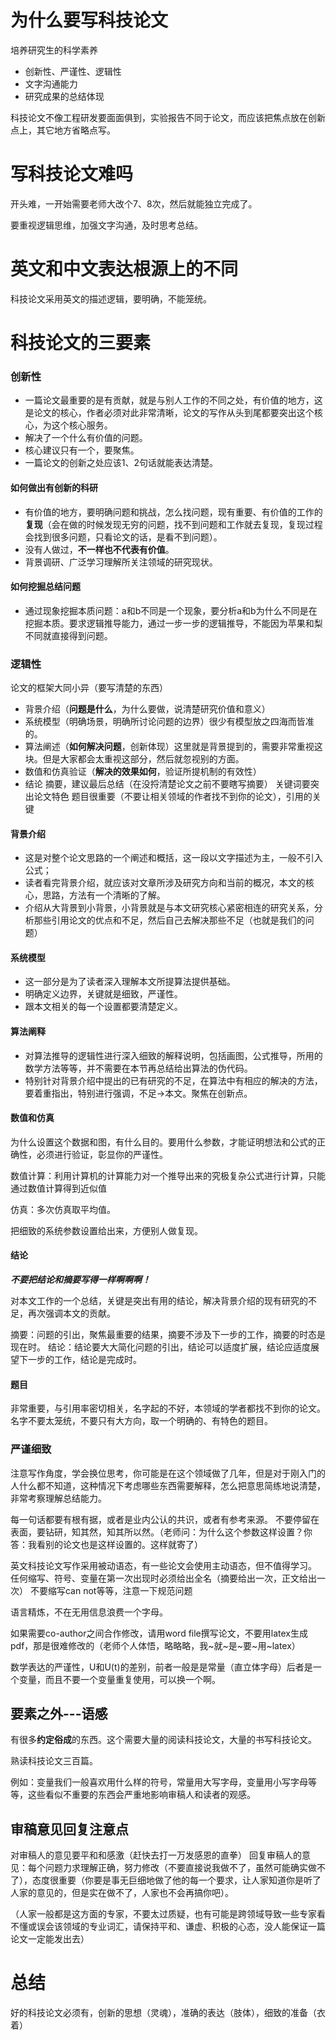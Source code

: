 # 为什么要写科技论文

培养研究生的科学素养
* 创新性、严谨性、逻辑性
* 文字沟通能力
* 研究成果的总结体现

科技论文不像工程研发要面面俱到，实验报告不同于论文，而应该把焦点放在创新点上，其它地方省略点写。

# 写科技论文难吗
开头难，一开始需要老师大改个7、8次，然后就能独立完成了。

要重视逻辑思维，加强文字沟通，及时思考总结。

# 英文和中文表达根源上的不同
科技论文采用英文的描述逻辑，要明确，不能笼统。

# 科技论文的三要素

### 创新性
* 一篇论文最重要的是有贡献，就是与别人工作的不同之处，有价值的地方，这是论文的核心，作者必须对此非常清晰，论文的写作从头到尾都要突出这个核心，为这个核心服务。
* 解决了一个什么有价值的问题。
* 核心建议只有一个，要聚焦。
* 一篇论文的创新之处应该1、2句话就能表达清楚。
#### 如何做出有创新的科研
* 有价值的地方，要明确问题和挑战，怎么找问题，现有重要、有价值的工作的**复现**（会在做的时候发现无穷的问题，找不到问题和工作就去复现，复现过程会找到很多问题，只看论文的话，是看不到问题）。
* 没有人做过，**不一样也不代表有价值**。
* 背景调研、广泛学习理解所关注领域的研究现状。
#### 如何挖掘总结问题
* 通过现象挖掘本质问题：a和b不同是一个现象，要分析a和b为什么不同是在挖掘本质。要求逻辑推导能力，通过一步一步的逻辑推导，不能因为苹果和梨不同就直接得到问题。

### 逻辑性
论文的框架大同小异（要写清楚的东西）
* 背景介绍（**问题是什么**，为什么要做，说清楚研究价值和意义）
* 系统模型（明确场景，明确所讨论问题的边界）很少有模型放之四海而皆准的。
* 算法阐述（**如何解决问题**，创新体现）这里就是背景提到的，需要非常重视这块。但是大家都会太重视这部分，然后就忽视别的方面。
* 数值和仿真验证（**解决的效果如何**，验证所提机制的有效性）
* 结论
摘要，建议最后总结（在没捋清楚论文之前不要瞎写摘要）
关键词要突出论文特色
题目很重要（不要让相关领域的作者找不到你的论文），引用的关键

#### 背景介绍
* 这是对整个论文思路的一个阐述和概括，这一段以文字描述为主，一般不引入公式；
* 读者看完背景介绍，就应该对文章所涉及研究方向和当前的概况，本文的核心，思路，方法有一个清晰的了解。
* 介绍从大背景到小背景，小背景就是与本文研究核心紧密相连的研究关系，分析那些引用论文的优点和不足，然后自己去解决那些不足（也就是我们的问题）

#### 系统模型
* 这一部分是为了读者深入理解本文所提算法提供基础。
* 明确定义边界，关键就是细致，严谨性。
* 跟本文相关的每一个设置都要清楚定义。

#### 算法阐释
* 对算法推导的逻辑性进行深入细致的解释说明，包括画图，公式推导，所用的数学方法等等，并不需要在本节再总结给出算法的伪代码。
* 特别针对背景介绍中提出的已有研究的不足，在算法中有相应的解决的方法，要着重指出，特别进行强调，不足->本文。聚焦在创新点。

#### 数值和仿真
为什么设置这个数据和图，有什么目的。要用什么参数，才能证明想法和公式的正确性，必须进行验证，彰显你的严谨性。

数值计算：利用计算机的计算能力对一个推导出来的究极复杂公式进行计算，只能通过数值计算得到近似值

仿真：多次仿真取平均值。

把细致的系统参数设置给出来，方便别人做复现。

#### 结论
***不要把结论和摘要写得一样啊啊啊！***

对本文工作的一个总结，关键是突出有用的结论，解决背景介绍的现有研究的不足，再次强调本文的贡献。

摘要：问题的引出，聚焦最重要的结果，摘要不涉及下一步的工作，摘要的时态是现在时。
结论：结论要大大简化问题的引出，结论可以适度扩展，结论应适度展望下一步的工作，结论是完成时。

#### 题目
非常重要，与引用率密切相关，名字起的不好，本领域的学者都找不到你的论文。名字不要太笼统，不要只有大方向，取一个明确的、有特色的题目。

### 严谨细致
注意写作角度，学会换位思考，你可能是在这个领域做了几年，但是对于刚入门的人什么都不知道，这种情况下考虑哪些东西需要解释，怎么把意思简练地说清楚，非常考察理解总结能力。

每一句话都要有根有据，或者是业内公认的共识，或者有参考来源。
不要停留在表面，要钻研，知其然，知其所以然。（老师问：为什么这个参数这样设置？你答：我看别的论文也是这样设置的。这样就寄了）

英文科技论文写作采用被动语态，有一些论文会使用主动语态，但不值得学习。
任何缩写、符号、变量在第一次出现时必须给出全名（摘要给出一次，正文给出一次）
不要缩写can not等等，注意一下规范问题

语言精炼，不在无用信息浪费一个字母。

如果需要co-author之间合作修改，请用word file撰写论文，不要用latex生成pdf，那是很难修改的（老师个人体悟，略略略，我~就~是~要~用~latex）

数学表达的严谨性，U和U(t)的差别，前者一般是是常量（直立体字母）后者是一个变量，而且不要一个变量重复使用，可以换一个啊。

## 要素之外---语感
有很多**约定俗成**的东西。这个需要大量的阅读科技论文，大量的书写科技论文。

熟读科技论文三百篇。

例如：变量我们一般喜欢用什么样的符号，常量用大写字母，变量用小写字母等等，这些看似不重要的东西会严重地影响审稿人和读者的观感。

## 审稿意见回复注意点
对审稿人的意见要平和和感激（赶快去打一万发感恩的直拳）
回复审稿人的意见：每个问题力求理解正确，努力修改（不要直接说我做不了，虽然可能确实做不了），态度很重要（你要是事无巨细地做了他的每一个要求，让人家知道你是听了人家的意见的，但是实在做不了，人家也不会再搞你吧）。

（人家一般都是这方面的专家，不要太过质疑，也有可能是跨领域导致一些专家看不懂或误会该领域的专业词汇，请保持平和、谦虚、积极的心态，没人能保证一篇论文一定能发出去）

# 总结
好的科技论文必须有，创新的思想（灵魂），准确的表达（肢体），细致的准备（衣着）